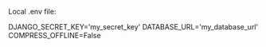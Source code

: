 Local .env file:

DJANGO_SECRET_KEY='my_secret_key'
DATABASE_URL='my_database_url'
COMPRESS_OFFLINE=False

